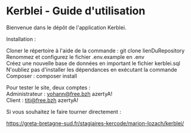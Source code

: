 # Kerblei - Guide d'utilisation

Bienvenue dans le dépôt de l'application Kerblei.  

Installation :  

Cloner le répertoire à l'aide de la commande : git clone lienDuRepository    
Renommez et configurez le fichier .env.example en .env  
Créez une nouvelle base de données en important le fichier kerblei.sql  
N'oubliez pas d'installer les dépendances en exécutant la commande Composer : composer install    

Pour tester le site, deux comptes :  
Administrateur : yohann@free.bzh      azertyA!  
Client : titi@free.bzh     azertyA!  
  
Si vous souhaitez le faire tourner directement :  

https://greta-bretagne-sud.fr/stagiaires-kercode/marion-lozach/kerblei/

